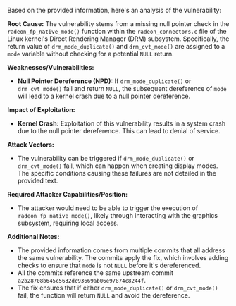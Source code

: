 Based on the provided information, here's an analysis of the vulnerability:

**Root Cause:**
The vulnerability stems from a missing null pointer check in the `radeon_fp_native_mode()` function within the `radeon_connectors.c` file of the Linux kernel's Direct Rendering Manager (DRM) subsystem. Specifically, the return value of `drm_mode_duplicate()` and `drm_cvt_mode()` are assigned to a `mode` variable without checking for a potential `NULL` return.

**Weaknesses/Vulnerabilities:**
- **Null Pointer Dereference (NPD):** If `drm_mode_duplicate()` or `drm_cvt_mode()` fail and return `NULL`, the subsequent dereference of `mode` will lead to a kernel crash due to a null pointer dereference.

**Impact of Exploitation:**
- **Kernel Crash:** Exploitation of this vulnerability results in a system crash due to the null pointer dereference. This can lead to denial of service.

**Attack Vectors:**
- The vulnerability can be triggered if `drm_mode_duplicate()` or `drm_cvt_mode()` fail, which can happen when creating display modes. The specific conditions causing these failures are not detailed in the provided text.

**Required Attacker Capabilities/Position:**
- The attacker would need to be able to trigger the execution of `radeon_fp_native_mode()`, likely through interacting with the graphics subsystem, requiring local access.

**Additional Notes:**
- The provided information comes from multiple commits that all address the same vulnerability. The commits apply the fix, which involves adding checks to ensure that `mode` is not `NULL` before it's dereferenced.
- All the commits reference the same upstream commit `a2b28708b645c5632dc93669ab06e97874c8244f`.
- The fix ensures that if either `drm_mode_duplicate()` or `drm_cvt_mode()` fail, the function will return `NULL` and avoid the dereference.